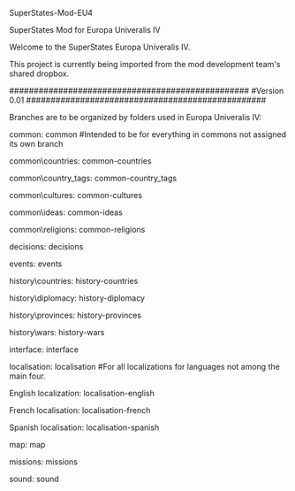 
SuperStates-Mod-EU4

SuperStates Mod for Europa Univeralis IV

Welcome to the SuperStates Europa Univeralis IV.

This project is currently being imported from the mod development team's shared dropbox.

################################################# #Version 0.01 #################################################

Branches are to be organized by folders used in Europa Univeralis IV:

common: common                                #Intended to be for everything in commons not assigned its own branch

common\countries: common-countries

common\country_tags: common-country_tags

common\cultures: common-cultures

common\ideas: common-ideas

common\religions: common-religions

decisions: decisions

events: events

history\countries: history-countries

history\diplomacy: history-diplomacy

history\provinces: history-provinces

history\wars: history-wars

interface: interface

localisation: localisation                     #For all localizations for languages not among the main four.

English localization: localisation-english

French localisation: localisation-french

Spanish localisation: localisation-spanish

map: map

missions: missions

sound: sound
